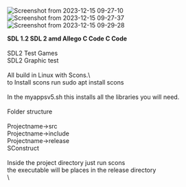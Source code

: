 ![Screenshot from 2023-12-15 09-27-10](https://github.com/rcman/SDL2_random/assets/13282955/f44f0806-6d65-4e5c-b055-1ef84bc05600)
![Screenshot from 2023-12-15 09-27-37](https://github.com/rcman/SDL2_random/assets/13282955/cc34b979-fc78-4173-94d8-c721cecdc5d6)
![Screenshot from 2023-12-15 09-29-28](https://github.com/rcman/SDL2_random/assets/13282955/53b8010a-1cb5-4e80-ab62-fcfd7a23d030)


**SDL 1.2 SDL 2 amd Allego C Code C Code**\
\
SDL2 Test Games\
SDL2 Graphic test\
\
All build in Linux with Scons.\ 
\
to Install scons run sudo apt install scons\
\
In the myappsv5.sh this installs all the libraries you will need.\
\
Folder structure\
\
  Projectname->src\
  Projectname->include\
  Projectname->release\
  SConstruct\
\
  Inside the project directory just run scons\
  the executable will be places in the release directory\
  \
  

  
